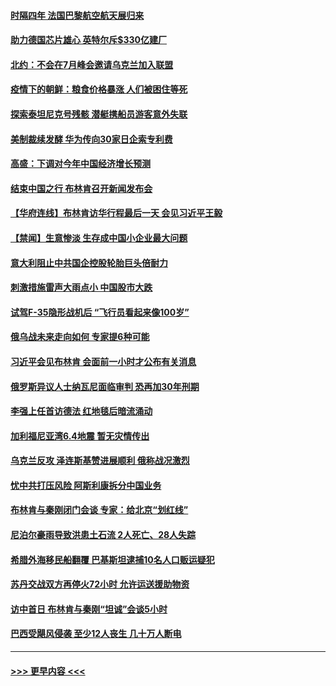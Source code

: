 #### [时隔四年 法国巴黎航空航天展归来](../pages/prog202/a103734459.md?t=06200943) 
#### [助力德国芯片雄心 英特尔斥$330亿建厂](../pages/prog202/a103734458.md?t=06200943) 
#### [北约：不会在7月峰会邀请乌克兰加入联盟](../pages/prog202/a103734457.md?t=06200943) 
#### [疫情下的朝鲜：粮食价格暴涨 人们被困住等死](../pages/prog202/a103734388.md?t=06200943) 
#### [探索泰坦尼克号残骸 潜艇携船员游客意外失联](../pages/prog202/a103734379.md?t=06200943) 
#### [美制裁续发酵 华为传向30家日企索专利费](../pages/prog202/a103734264.md?t=06200943) 
#### [高盛：下调对今年中国经济增长预测](../pages/prog202/a103734265.md?t=06200943) 
#### [结束中国之行 布林肯召开新闻发布会](../pages/prog202/a103734263.md?t=06200943) 
#### [【华府连线】布林肯访华行程最后一天 会见习近平王毅](../pages/prog202/a103734262.md?t=06200943) 
#### [【禁闻】生意惨淡 生存成中国小企业最大问题](../pages/prog202/a103734222.md?t=06200943) 
#### [意大利阻止中共国企控股轮胎巨头倍耐力](../pages/prog202/a103734163.md?t=06200943) 
#### [刺激措施雷声大雨点小 中国股市大跌](../pages/prog202/a103734073.md?t=06200943) 
#### [试驾F-35隐形战机后 “飞行员看起来像100岁”](../pages/prog202/a103734052.md?t=06200943) 
#### [俄乌战未来走向如何 专家提6种可能](../pages/prog202/a103734063.md?t=06200943) 
#### [习近平会见布林肯 会面前一小时才公布有关消息](../pages/prog202/a103734017.md?t=06200943) 
#### [俄罗斯异议人士纳瓦尼面临审判 恐再加30年刑期](../pages/prog202/a103734001.md?t=06200943) 
#### [李强上任首访德法 红地毯后暗流涌动](../pages/prog202/a103733980.md?t=06200943) 
#### [加利福尼亚湾6.4地震 暂无灾情传出](../pages/prog202/a103733979.md?t=06200943) 
#### [乌克兰反攻 泽连斯基赞进展顺利 俄称战况激烈](../pages/prog202/a103733976.md?t=06200943) 
#### [忧中共打压风险 阿斯利康拆分中国业务](../pages/prog202/a103733961.md?t=06200943) 
#### [布林肯与秦刚闭门会谈 专家：给北京“划红线”](../pages/prog202/a103733946.md?t=06200943) 
#### [尼泊尔豪雨导致洪患土石流 2人死亡、28人失踪](../pages/prog202/a103733906.md?t=06200943) 
#### [希腊外海移民船翻覆 巴基斯坦逮捕10名人口贩运疑犯](../pages/prog202/a103733900.md?t=06200943) 
#### [苏丹交战双方再停火72小时 允许运送援助物资](../pages/prog202/a103733891.md?t=06200943) 
#### [访中首日 布林肯与秦刚“坦诚”会谈5小时](../pages/prog202/a103733866.md?t=06200943) 
#### [巴西受飓风侵袭 至少12人丧生 几十万人断电](../pages/prog202/a103733865.md?t=06200943) 

----
#### [ >>> 更早内容 <<< ](../indexes/prog202-earlier.md)
